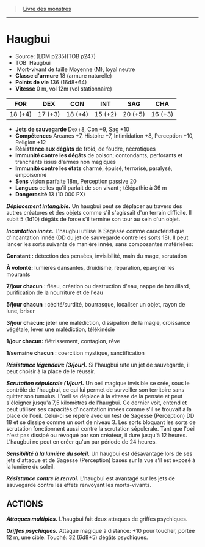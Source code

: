 ﻿> [Livre des monstres](tome_of_beasts_old.md)

---

# Haugbui

- Source: (LDM p235)(TOB p247)
- TOB: Haugbui
-  Mort-vivant de taille Moyenne (M), loyal neutre
- **Classe d'armure** 18 (armure naturelle)
- **Points de vie** 136 (16d8+64)
- **Vitesse** 0 m, vol 12m (vol stationnaire)

|FOR|DEX|CON|INT|SAG|CHA|
|---|---|---|---|---|---|
|18 (+4)|17 (+3)|18 (+4)|15 (+2)|20 (+5)|16 (+3)|

- **Jets de sauvegarde** Dex+8, Con +9, Sag +10
- **Compétences** Arcanes +7, Histoire +7, Intimidation +8, Perception +10, Religion +12
- **Résistance aux dégâts** de froid, de foudre, nécrotiques
- **Immunité contre les dégâts** de poison; contondants, perforants et tranchants issus d'armes non magiques
- **Immunité contre les états** charmé, épuisé, terrorisé, paralysé, empoisonné
- **Sens** vision parfaite 18m, Perception passive 20
- **Langues** celles qu'il parlait de son vivant ; télépathie à 36 m
- **Dangerosité** 13 (10 000 PX)

**_Déplacement intangible._** Un haugbui peut se déplacer au travers des autres créatures et des objets comme s'il s'agissait d'un terrain difficile. Il subit 5 (1d10) dégâts de force s'il termine son tour au sein d'un objet.

**_Incantation innée._** L'haugbui utilise la Sagesse comme caractéristique d'incantation innée (DD du jet de sauvegarde contre les sorts 18). Il peut lancer les sorts suivants de manière innée, sans composantes matérielles:

**Constant :** détection des pensées, invisibilité, main du mage, scrutation

**À volonté:** lumières dansantes, druidisme, réparation, épargner les mourants

**7/jour chacun** : fléau, création ou destruction d'eau, nappe de brouillard, purification de la nourriture et de l'eau

**5/jour chacun** : cécité/surdité, bourrasque, localiser un objet, rayon de lune, briser

**3/jour chacun:** jeter une malédiction, dissipation de la magie, croissance végétale, lever une malédiction, télékinésie

**1/jour chacun:** flétrissement, contagion, rêve

**1/semaine chacun** : coercition mystique, sanctification

**_Résistance légendaire (3/jour)._** Si l'haugbui rate un jet de sauvegarde, il peut choisir à la place de le réussir.

**_Scrutation sépulcrale (1/jour)._** Un oeil magique invisible se crée, sous le contrôle de l'haugbui, ce qui lui permet de surveiller son territoire sans quitter son tumulus. L'oeil se déplace à la vitesse de la pensée et peut s'éloigner jusqu'à 7,5 kilomètres de l'haugbui. Ce dernier voit, entend et peut utiliser ses capacités d'incantation innées comme s'il se trouvait à la place de l'oeil. Celui-ci se repère avec un test de Sagesse (Perception) DD 18 et se dissipe comme un sort de niveau 3. Les sorts bloquant les sorts de scrutation fonctionnent aussi contre la scrutation sépulcrale. Tant que l'oeil n'est pas dissipé ou révoqué par son créateur, il dure jusqu'à 12 heures. L'haugbui ne peut en créer qu'un par période de 24 heures.

**_Sensibilité à la lumière du soleil._** Un haugbui est désavantagé lors de ses jets d'attaque et de Sagesse (Perception) basés sur la vue s'il est exposé à la lumière du soleil.

**_Résistance contre le renvoi._** L'haugbui est avantagé sur les jets de sauvegarde contre les effets renvoyant les morts-vivants.

## ACTIONS

**_Attaques multiples._** L'haugbui fait deux attaques de griffes psychiques.

**_Griffes psychiques._** Attaque magique à distance: +10 pour toucher, portée 12 m, une cible. Touché: 32 (6d8+5) dégâts psychiques.


